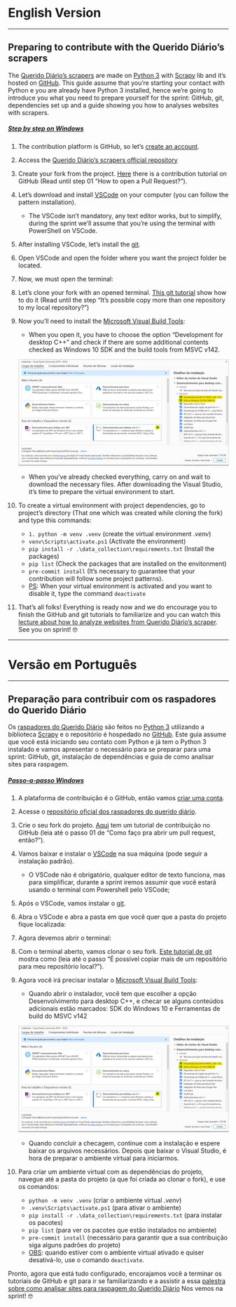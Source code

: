 # English Version
---

## Preparing to contribute with the Querido Diário’s scrapers

The [Querido Diário’s scrapers][raspQD] are made on [Python 3] with [Scrapy] lib and it’s hosted on [GitHub]. This guide assume that you’re starting your contact with Python e you are already have Python 3 installed, hence we’re going to introduce you what you need to prepare yourself for the sprint: GitHub, git, dependencies set up and a guide showing you how to analyses websites with scrapers.
##### <ins><div id="win-en">Step by step on Windows</div></ins>

1. The contribution platform is GitHub, so let’s [create an account][account].

2. Access the [Querido Diário’s scrapers official repository][repQD]

3. Create your fork from the project. [Here][tutoGitHub] there is a contribution tutorial on GitHub (Read until step 01 “How to open a Pull Request?”).

4. Let’s download and install [VSCode] on your computer (you can follow the pattern installation).
    - The VSCode isn’t mandatory, any text editor works, but to simplify, during the sprint we’ll assume that you’re using the terminal with PowerShell on VSCode.

5. After installing VSCode, let’s install the [git].

6. Open VSCode and open the folder where you want the project folder be located.

7. Now, we must open the terminal:

8. Let’s clone your fork with an opened terminal. [This git tutorial][tutoGit] show how to do it (Read until the step “It’s possible copy more than one repository to my local repository?”)

9. Now you’ll need to install the [Microsoft Visual Build Tools]:

    - When you open it, you have to choose the option “Development for desktop C++” and check if there are some additional contents checked as Windows 10 SDK and the build tools from MSVC v142.

    ![winSDK](_static/setup_msvisual.png)

    - When you’ve already checked everything, carry on and wait to download the necessary files. After downloading the Visual Studio, it’s time to prepare the virtual environment to start.

10. To create a virtual environment with project dependencies, go to project’s directory (That one which was created while cloning the fork) and type this commands:

    - `1. python -m venv .venv` (create the virtual environment *.venv*)
    - `venv\Scripts\activate.ps1` (Activate the environment)
    - `pip install -r .\data_collection\requirements.txt` (Install the packages)
    - `pip list` (Check the packages that are installed on the envitonment)
    - `pre-commit install` (It’s necessary to guarantee that your contribution will follow some project patterns).
    - <ins>PS</ins>: When your virtual environment is activated and you want to disable it, type the command `deactivate`

11. That’s all folks! Everything is ready now and we do encourage you to finish the GitHub and git tutorials to familiarize and you can watch this [lecture about how to analyze websites from Querido Diário’s scraper][lecture].
See you on sprint! 🤓
---
# Versão em Português
---

## Preparação para contribuir com os raspadores do Querido Diário

Os [raspadores do Querido Diário][raspQD] são feitos no [Python 3] utilizando a biblioteca [Scrapy] e o repositório é hospedado no [GitHub]. Este guia assume que você está iniciando seu contato com Python e já tem o Python 3 instalado e vamos apresentar o necessário para se preparar para uma sprint: GitHub, git, instalação de dependências e guia de como analisar sites para raspagem.

##### <ins><div id="win-pt">Passo-a-passo Windows</div><ins>

1. A plataforma de contribuição é o GitHub, então vamos [criar uma conta][account].

2. Acesse o [repositório oficial dos raspadores do querido diário][repQD].

3. Crie o seu fork do projeto. [Aqui][tutoGitHub] tem um tutorial de contribuição no GitHub (leia até o passo 01 de “Como faço pra abrir um pull request, então?”).

4. Vamos baixar e instalar o [VSCode] na sua máquina (pode seguir a instalação padrão).
    - O VSCode não é obrigatório, qualquer editor de texto funciona, mas para simplificar, durante a sprint iremos assumir que você estará usando o terminal com Powershell pelo VSCode;

5. Após o VSCode, vamos instalar o [git].

6. Abra o VSCode e abra a pasta em que você quer que a pasta do projeto fique localizada:

7. Agora devemos abrir o terminal:

8. Com o terminal aberto, vamos clonar o seu fork. [Este tutorial de git][tutoGit] mostra como (leia até o passo “É possível copiar mais de um repositório para meu repositório local?”).

9. Agora você irá precisar instalar o [Microsoft Visual Build Tools]:

    - Quando abrir o instalador, você tem que escolher a opção Desenvolvimento para desktop C++, e checar se alguns conteúdos adicionais estão marcados: SDK do Windows 10 e Ferramentas de build do MSVC v142

    ![winSDK](_static/setup_msvisual.png)

    - Quando concluir a checagem, continue com a instalação e espere baixar os arquivos necessários. Depois que baixar o Visual Studio, é hora de preparar o ambiente virtual para iniciarmos.

10. Para criar um ambiente virtual com as dependências do projeto, navegue até a pasta do projeto (a que foi criada ao clonar o fork), e use os comandos:

    - `python -m venv .venv` (criar o ambiente virtual *.venv*)
    - `.venv\Scripts\activate.ps1` (para ativar o ambiente)
    - `pip install -r .\data_collection\requirements.txt` (para instalar os pacotes)
    - `pip list` (para ver os pacotes que estão instalados no ambiente)
    - `pre-commit install` (necessário para garantir que a sua contribuição siga alguns padrões do projeto)
    - <ins>OBS</ins>: quando estiver com o ambiente virtual ativado e quiser desativá-lo, use o comando `deactivate`.

Pronto, agora que está tudo configurado, encorajamos você a terminar os tutoriais de GitHub e git para ir se familiarizando e a assistir a essa [palestra sobre como analisar sites para raspagem do Querido Diário][lecture]
Nos vemos na sprint! 🤓

[//]: # (Links:)

[raspQD]: https://github.com/okfn-brasil/querido-diario
[Python 3]: https://www.python.org/
[Scrapy]: https://scrapy.org/
[GitHub]: https://github.com/
[account]: https://github.com/join
[repQD]: https://github.com/okfn-brasil/querido-diario
[tutoGitHub]: https://www.notion.so/Github-ca9ff9fa929c47028e3955243741ec67
[VSCode]: https://code.visualstudio.com/Download
[git]: https://git-scm.com/downloads
[tutoGit]: https://www.notion.so/Git-2d4ea2e7614545169b47ff57e69a69da
[Microsoft Visual Build Tools]: https://visualstudio.microsoft.com/pt-br/downloads/
[lecture]: https://www.youtube.com/watch?v=fnGw9-xYq6I&t=16000s
